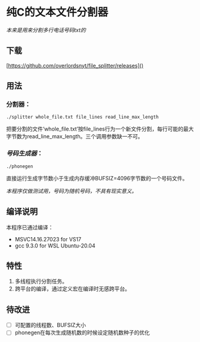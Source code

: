 # 纯C的文本文件分割器

*本来是用来分割多行电话号码txt的*

## 下载

[https://github.com/overlordsnyt/file_splitter/releases]()

## 用法

### 分割器：

```shell
./splitter whole_file.txt file_lines read_line_max_length
```

把要分割的文件‘whole_file.txt’按file_lines行为一个新文件分割，每行可能的最大字节数为read_line_max_length。三个调用参数缺一不可。

### *号码生成器*：

```shell
./phonegen
```

直接运行生成字节数小于生成内存缓冲BUFSIZ=4096字节数的一个号码文件。

*本程序仅做测试用，号码为随机号码，不具有现实意义。*

## 编译说明

本程序已通过编译：

- MSVC14.16.27023 for VS17
- gcc 9.3.0 for WSL Ubuntu-20.04

## 特性

1. 多线程执行分割任务。
1. 跨平台的编译，通过定义宏在编译时无感跨平台。

## 待改进

- [ ] 可配置的线程数、BUFSIZ大小
- [ ] phonegen在每次生成随机数的时候设定随机数种子的优化